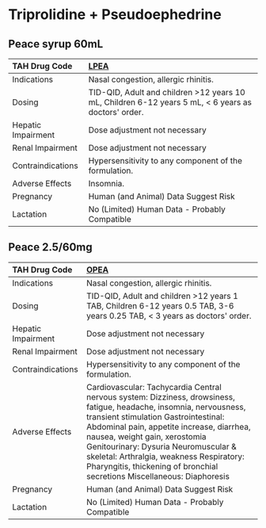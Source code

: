 # Triprolidine + Pseudoephedrine

## Peace syrup 60mL

| TAH Drug Code      | [LPEA](https://www.tahsda.org.tw/drugs/hissearch.php?drug_code=LPEA)                                |
|:-------------------|:----------------------------------------------------------------------------------------------------|
| Indications        | Nasal congestion, allergic rhinitis.                                                                |
| Dosing             | TID-QID, Adult and children >12 years 10 mL, Children 6-12 years 5 mL, < 6 years as doctors' order. |
| Hepatic Impairment | Dose adjustment not necessary                                                                       |
| Renal Impairment   | Dose adjustment not necessary                                                                       |
| Contraindications  | Hypersensitivity to any component of the formulation.                                               |
| Adverse Effects    | Insomnia.                                                                                           |
| Pregnancy          | Human (and Animal) Data Suggest Risk                                                                |
| Lactation          | No (Limited) Human Data - Probably Compatible                                                       |

## Peace 2.5/60mg

| TAH Drug Code      | [OPEA](https://www.tahsda.org.tw/drugs/hissearch.php?drug_code=OPEA)                                                                                                                                                                                                                                                                                                                                    |
|:-------------------|:--------------------------------------------------------------------------------------------------------------------------------------------------------------------------------------------------------------------------------------------------------------------------------------------------------------------------------------------------------------------------------------------------------|
| Indications        | Nasal congestion, allergic rhinitis.                                                                                                                                                                                                                                                                                                                                                                    |
| Dosing             | TID-QID, Adult and children >12 years 1 TAB, Children 6-12 years 0.5 TAB, 3-6 years 0.25 TAB, < 3 years as doctors' order.                                                                                                                                                                                                                                                                              |
| Hepatic Impairment | Dose adjustment not necessary                                                                                                                                                                                                                                                                                                                                                                           |
| Renal Impairment   | Dose adjustment not necessary                                                                                                                                                                                                                                                                                                                                                                           |
| Contraindications  | Hypersensitivity to any component of the formulation.                                                                                                                                                                                                                                                                                                                                                   |
| Adverse Effects    | Cardiovascular: Tachycardia Central nervous system: Dizziness, drowsiness, fatigue, headache, insomnia, nervousness, transient stimulation Gastrointestinal: Abdominal pain, appetite increase, diarrhea, nausea, weight gain, xerostomia Genitourinary: Dysuria Neuromuscular & skeletal: Arthralgia, weakness Respiratory: Pharyngitis, thickening of bronchial secretions Miscellaneous: Diaphoresis |
| Pregnancy          | Human (and Animal) Data Suggest Risk                                                                                                                                                                                                                                                                                                                                                                    |
| Lactation          | No (Limited) Human Data - Probably Compatible                                                                                                                                                                                                                                                                                                                                                           |

